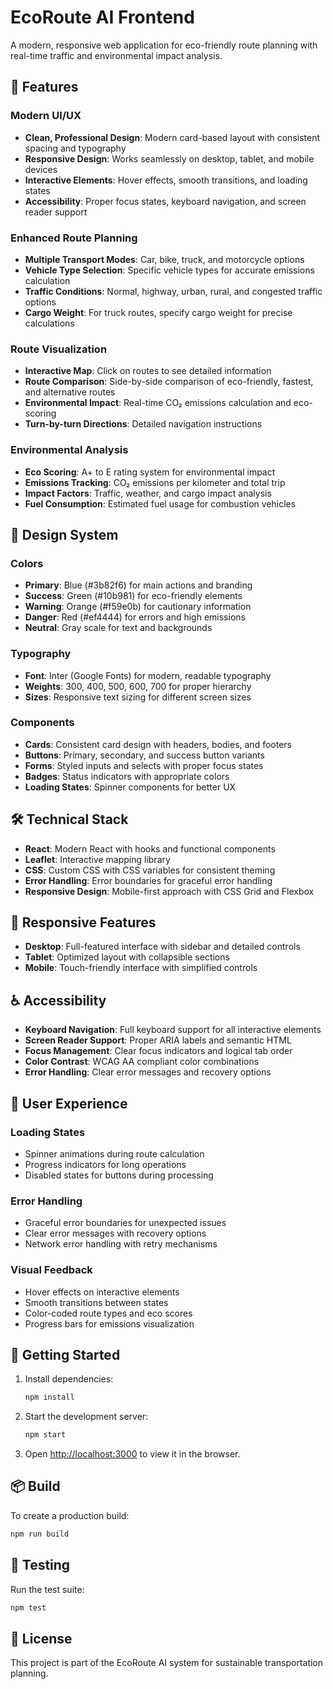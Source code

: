 # EcoRoute AI Frontend

A modern, responsive web application for eco-friendly route planning with real-time traffic and environmental impact analysis.

## 🚀 Features

### Modern UI/UX
- **Clean, Professional Design**: Modern card-based layout with consistent spacing and typography
- **Responsive Design**: Works seamlessly on desktop, tablet, and mobile devices
- **Interactive Elements**: Hover effects, smooth transitions, and loading states
- **Accessibility**: Proper focus states, keyboard navigation, and screen reader support

### Enhanced Route Planning
- **Multiple Transport Modes**: Car, bike, truck, and motorcycle options
- **Vehicle Type Selection**: Specific vehicle types for accurate emissions calculation
- **Traffic Conditions**: Normal, highway, urban, rural, and congested traffic options
- **Cargo Weight**: For truck routes, specify cargo weight for precise calculations

### Route Visualization
- **Interactive Map**: Click on routes to see detailed information
- **Route Comparison**: Side-by-side comparison of eco-friendly, fastest, and alternative routes
- **Environmental Impact**: Real-time CO₂ emissions calculation and eco-scoring
- **Turn-by-turn Directions**: Detailed navigation instructions

### Environmental Analysis
- **Eco Scoring**: A+ to E rating system for environmental impact
- **Emissions Tracking**: CO₂ emissions per kilometer and total trip
- **Impact Factors**: Traffic, weather, and cargo impact analysis
- **Fuel Consumption**: Estimated fuel usage for combustion vehicles

## 🎨 Design System

### Colors
- **Primary**: Blue (#3b82f6) for main actions and branding
- **Success**: Green (#10b981) for eco-friendly elements
- **Warning**: Orange (#f59e0b) for cautionary information
- **Danger**: Red (#ef4444) for errors and high emissions
- **Neutral**: Gray scale for text and backgrounds

### Typography
- **Font**: Inter (Google Fonts) for modern, readable typography
- **Weights**: 300, 400, 500, 600, 700 for proper hierarchy
- **Sizes**: Responsive text sizing for different screen sizes

### Components
- **Cards**: Consistent card design with headers, bodies, and footers
- **Buttons**: Primary, secondary, and success button variants
- **Forms**: Styled inputs and selects with proper focus states
- **Badges**: Status indicators with appropriate colors
- **Loading States**: Spinner components for better UX

## 🛠️ Technical Stack

- **React**: Modern React with hooks and functional components
- **Leaflet**: Interactive mapping library
- **CSS**: Custom CSS with CSS variables for consistent theming
- **Error Handling**: Error boundaries for graceful error handling
- **Responsive Design**: Mobile-first approach with CSS Grid and Flexbox

## 📱 Responsive Features

- **Desktop**: Full-featured interface with sidebar and detailed controls
- **Tablet**: Optimized layout with collapsible sections
- **Mobile**: Touch-friendly interface with simplified controls

## ♿ Accessibility

- **Keyboard Navigation**: Full keyboard support for all interactive elements
- **Screen Reader Support**: Proper ARIA labels and semantic HTML
- **Focus Management**: Clear focus indicators and logical tab order
- **Color Contrast**: WCAG AA compliant color combinations
- **Error Handling**: Clear error messages and recovery options

## 🎯 User Experience

### Loading States
- Spinner animations during route calculation
- Progress indicators for long operations
- Disabled states for buttons during processing

### Error Handling
- Graceful error boundaries for unexpected issues
- Clear error messages with recovery options
- Network error handling with retry mechanisms

### Visual Feedback
- Hover effects on interactive elements
- Smooth transitions between states
- Color-coded route types and eco scores
- Progress bars for emissions visualization

## 🔧 Getting Started

1. Install dependencies:
   ```bash
   npm install
   ```

2. Start the development server:
   ```bash
   npm start
   ```

3. Open [http://localhost:3000](http://localhost:3000) to view it in the browser.

## 📦 Build

To create a production build:

```bash
npm run build
```

## 🧪 Testing

Run the test suite:

```bash
npm test
```

## 📄 License

This project is part of the EcoRoute AI system for sustainable transportation planning.
